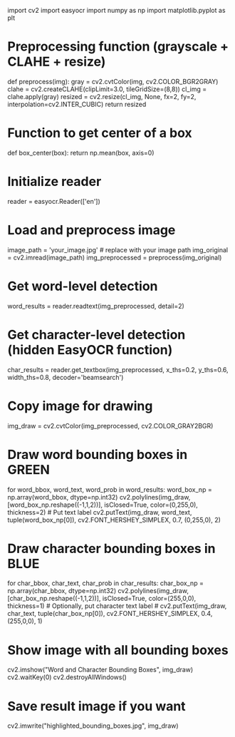 import cv2
import easyocr
import numpy as np
import matplotlib.pyplot as plt

# Preprocessing function (grayscale + CLAHE + resize)
def preprocess(img):
    gray = cv2.cvtColor(img, cv2.COLOR_BGR2GRAY)
    clahe = cv2.createCLAHE(clipLimit=3.0, tileGridSize=(8,8))
    cl_img = clahe.apply(gray)
    resized = cv2.resize(cl_img, None, fx=2, fy=2, interpolation=cv2.INTER_CUBIC)
    return resized

# Function to get center of a box
def box_center(box):
    return np.mean(box, axis=0)

# Initialize reader
reader = easyocr.Reader(['en'])

# Load and preprocess image
image_path = 'your_image.jpg'  # replace with your image path
img_original = cv2.imread(image_path)
img_preprocessed = preprocess(img_original)

# Get word-level detection
word_results = reader.readtext(img_preprocessed, detail=2)

# Get character-level detection (hidden EasyOCR function)
char_results = reader.get_textbox(img_preprocessed, x_ths=0.2, y_ths=0.6, width_ths=0.8, decoder='beamsearch')

# Copy image for drawing
img_draw = cv2.cvtColor(img_preprocessed, cv2.COLOR_GRAY2BGR)

# Draw word bounding boxes in GREEN
for word_bbox, word_text, word_prob in word_results:
    word_box_np = np.array(word_bbox, dtype=np.int32)
    cv2.polylines(img_draw, [word_box_np.reshape((-1,1,2))], isClosed=True, color=(0,255,0), thickness=2)
    # Put text label
    cv2.putText(img_draw, word_text, tuple(word_box_np[0]), cv2.FONT_HERSHEY_SIMPLEX, 0.7, (0,255,0), 2)

# Draw character bounding boxes in BLUE
for char_bbox, char_text, char_prob in char_results:
    char_box_np = np.array(char_bbox, dtype=np.int32)
    cv2.polylines(img_draw, [char_box_np.reshape((-1,1,2))], isClosed=True, color=(255,0,0), thickness=1)
    # Optionally, put character text label
    # cv2.putText(img_draw, char_text, tuple(char_box_np[0]), cv2.FONT_HERSHEY_SIMPLEX, 0.4, (255,0,0), 1)

# Show image with all bounding boxes
cv2.imshow("Word and Character Bounding Boxes", img_draw)
cv2.waitKey(0)
cv2.destroyAllWindows()

# Save result image if you want
cv2.imwrite("highlighted_bounding_boxes.jpg", img_draw)